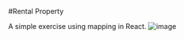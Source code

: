 #Rental Property 

A simple exercise using mapping in React.
![image](https://github.com/RiplisMartinkevicius/React-Exercises/assets/61363982/81e5fc03-9f43-478c-8cbd-8ed3da166310)
